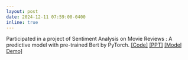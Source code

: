 ```yaml
---
layout: post
date: 2024-12-11 07:59:00-0400
inline: true
---
```

<!-- A simple inline announcement with Markdown emoji! :sparkles: :smile: -->
Participated in a project of Sentiment Analysis on Movie Reviews : A predictive model with pre-trained Bert by PyTorch. [[Code]](assets/html/sentiment_analysis_pt_Huaye-final.html) [[PPT]](assets/pdf/neural_networks_pytorch_Huaye.pdf) [[Model Demo]](assets/video/sentiment_analysis_demo.mp4) 